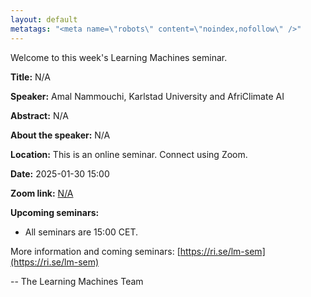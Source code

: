 ```yaml
---
layout: default
metatags: "<meta name=\"robots\" content=\"noindex,nofollow\" />"
---
```

 
Welcome to this week's Learning Machines seminar.

**Title:** N/A

**Speaker:** Amal Nammouchi, Karlstad University and AfriClimate AI

**Abstract:** N/A

**About the speaker:** N/A

**Location:** This is an online seminar. Connect using Zoom.

**Date:** 2025-01-30 15:00

**Zoom link:** [N/A](N/A)

**Upcoming seminars:**

* All seminars are 15:00 CET.

More information and coming seminars: [https://ri.se/lm-sem](https://ri.se/lm-sem)

-- The Learning Machines Team

